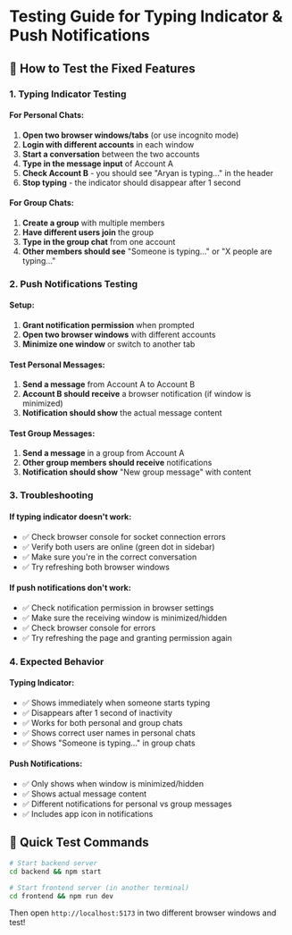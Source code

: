 # Testing Guide for Typing Indicator & Push Notifications

## 🧪 How to Test the Fixed Features

### 1. **Typing Indicator Testing**

#### For Personal Chats:
1. **Open two browser windows/tabs** (or use incognito mode)
2. **Login with different accounts** in each window
3. **Start a conversation** between the two accounts
4. **Type in the message input** of Account A
5. **Check Account B** - you should see "Aryan is typing..." in the header
6. **Stop typing** - the indicator should disappear after 1 second

#### For Group Chats:
1. **Create a group** with multiple members
2. **Have different users join** the group
3. **Type in the group chat** from one account
4. **Other members should see** "Someone is typing..." or "X people are typing..."

### 2. **Push Notifications Testing**

#### Setup:
1. **Grant notification permission** when prompted
2. **Open two browser windows** with different accounts
3. **Minimize one window** or switch to another tab

#### Test Personal Messages:
1. **Send a message** from Account A to Account B
2. **Account B should receive** a browser notification (if window is minimized)
3. **Notification should show** the actual message content

#### Test Group Messages:
1. **Send a message** in a group from Account A
2. **Other group members should receive** notifications
3. **Notification should show** "New group message" with content

### 3. **Troubleshooting**

#### If typing indicator doesn't work:
- ✅ Check browser console for socket connection errors
- ✅ Verify both users are online (green dot in sidebar)
- ✅ Make sure you're in the correct conversation
- ✅ Try refreshing both browser windows

#### If push notifications don't work:
- ✅ Check notification permission in browser settings
- ✅ Make sure the receiving window is minimized/hidden
- ✅ Check browser console for errors
- ✅ Try refreshing the page and granting permission again

### 4. **Expected Behavior**

#### Typing Indicator:
- ✅ Shows immediately when someone starts typing
- ✅ Disappears after 1 second of inactivity
- ✅ Works for both personal and group chats
- ✅ Shows correct user names in personal chats
- ✅ Shows "Someone is typing..." in group chats

#### Push Notifications:
- ✅ Only shows when window is minimized/hidden
- ✅ Shows actual message content
- ✅ Different notifications for personal vs group messages
- ✅ Includes app icon in notifications

## 🚀 Quick Test Commands

```bash
# Start backend server
cd backend && npm start

# Start frontend server (in another terminal)
cd frontend && npm run dev
```

Then open `http://localhost:5173` in two different browser windows and test!


